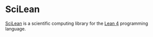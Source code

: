 # SciLean

[SciLean][] is a scientific computing library for the [Lean 4][] programming language.

[lean 4]: https://lean-lang.org/
[scilean]: https://github.com/lecopivo/SciLean
